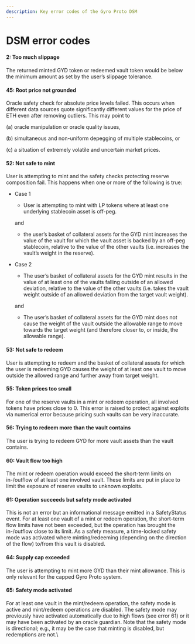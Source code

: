 ```yaml
---
description: Key error codes of the Gyro Proto DSM
---
```


# DSM error codes

#### 2: Too much slippage <a href="#2" id="2"></a>

The returned minted GYD token or redeemed vault token would be below the minimum amount as set by the user’s slippage tolerance.

#### 45: Root price not grounded <a href="#45" id="45"></a>

Oracle safety check for absolute price levels failed. This occurs when different data sources quote significantly different values for the price of ETH even after removing outliers. This may point to&#x20;

(a) oracle manipulation or oracle quality issues,&#x20;

(b) simultaneous and non-uniform depegging of multiple stablecoins, or&#x20;

(c) a situation of extremely volatile and uncertain market prices.

#### 52: Not safe to mint <a href="#52" id="52"></a>

User is attempting to mint and the safety checks protecting reserve composition fail. This happens when one or more of the following is true:

*   Case 1

    * User is attempting to mint with LP tokens where at least one underlying stablecoin asset is off-peg.

    &#x20;     and&#x20;

    * the user’s basket of collateral assets for the GYD mint increases the value of the vault for which the vault asset is backed by an off-peg stablecoin, relative to the value of the other vaults (i.e. increases the vault’s weight in the reserve).
*   Case 2

    * The user’s basket of collateral assets for the GYD mint results in the value of at least one of the vaults falling outside of an allowed deviation, relative to the value of the other vaults (i.e. takes the vault weight outside of an allowed deviation from the target vault weight).&#x20;

    &#x20;     and

    * The user’s basket of collateral assets for the GYD mint does not cause the weight of the vault outside the allowable range to move towards the target weight (and therefore closer to, or inside, the allowable range).

#### 53: Not safe to redeem <a href="#53" id="53"></a>

User is attempting to redeem and the basket of collateral assets for which the user is redeeming GYD causes the weight of at least one vault to move outside the allowed range and further away from target weight.&#x20;

#### 55: Token prices too small <a href="#55" id="55"></a>

For one of the reserve vaults in a mint or redeem operation, all involved tokens have prices close to 0. This error is raised to protect against exploits via numerical error because pricing such vaults can be very inaccurate.

#### 56: Trying to redeem more than the vault contains <a href="#56" id="56"></a>

The user is trying to redeem GYD for more vault assets than the vault contains.

#### 60: Vault flow too high <a href="#60" id="60"></a>

The mint or redeem operation would exceed the short-term limits on in-/outflow of at least one involved vault. These limits are put in place to limit the exposure of reserve vaults to unknown exploits.&#x20;

#### 61: Operation succeeds but safety mode activated <a href="#61" id="61"></a>

This is not an error but an informational message emitted in a SafetyStatus event. For at least one vault of a mint or redeem operation, the short-term flow limits have not been exceeded, but the operation has brought the in-/outflow close to its limit. As a safety measure, a time-locked safety mode was activated where minting/redeeming (depending on the direction of the flow) to/from this vault is disabled.

#### 64: Supply cap exceeded <a href="#64" id="64"></a>

The user is attempting to mint more GYD than their mint allowance. This is only relevant for the capped Gyro Proto system.

#### 65: Safety mode activated <a href="#65" id="65"></a>

For at least one vault in the mint/redeem operation, the safety mode is active and mint/redeem operations are disabled. The safety mode may previously have activated automatically due to high flows (see error 61) or it may have been activated by an oracle guardian. Note that the safety mode is directional; e.g., it may be the case that minting is disabled, but redemptions are not.\
